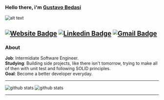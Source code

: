 ### Hello there, i'm <a href="gustavobedasi.com.br/about">Gustavo Bedasi</a>
  
  ![alt text](https://github.com/GusBedasi/assets/blob/main/banner-rocket-seat.jpeg?raw=true)
  
  [![Website Badge](https://img.shields.io/badge/-gustavobedasi.com-yellow?style=flat&logo=Google-Chrome&logoColor=white)](https://www.gustavobedasi.com.br/about)
  [![Linkedin Badge](https://img.shields.io/badge/-Gustavo_Bedasi-blue?style=flat-square&logo=Linkedin&logoColor=white&link=https://https://www.linkedin.com/in/gustavobedasi//)](https://www.linkedin.com/in/gustavobedasi/) [![Gmail Badge](https://img.shields.io/badge/-ggustavobedasi@gmail.com-c14438?style=flat-square&logo=Gmail&logoColor=white&link=mailto:ggustavobedasi@gmail.com)](mailto:ggustavobedasi@gmail.com)
---------------------------------------------------------------------------------------------------------------------------------------------------------------------------------
### About

**Job**: Intermidiate Software Engineer.
<br/>
**Studying**:  Building side projects, like there isn't tomorrow, trying to make all of then with unit test and following SOLID principles.
<br/>
**Goal**: Become a better developer everyday.

---------------------------------------------------------------------------------------------------------------------------------------------------------------------------------

![github stats](https://github-readme-stats.vercel.app/api?username=GusBedasi&show_icons=true)
![github stats](https://github-readme-stats.vercel.app/api/top-langs/?username=GusBedasi&layout=compact)

---------------------------------------------------------------------------------------------------------------------------------------------------------------------------------

